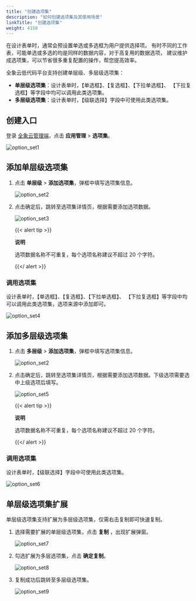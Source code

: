```yaml
---
title: "创建选项集"
description: "如何创建选项集及其使用场景"
linkTitle: "创建选项集"
weight: 4150
---
```


在设计表单时，通常会预设置单选或多选框为用户提供选择项。 有时不同的工作表，可能单选或多选的均是同样的数据内容，对于高复用的数据选项， 建议维护成选项集，可以节省很多重复配置的操作，帮您提高效率。

全象云低代码平台支持创建单层级、多层级选项集：

- **单层级选项集**：设计表单时，【单选框】、【复选框】、【下拉单选框】、 【下拉复选框】等字段中均可以调用此类选项集。
- **多层级选项集**：设计表单时，【级联选择】字段中可使用此类选项集。

## 创建入口

登录 [全象云管理端](https://portal.quanxiang.dev)，点击 **应用管理** > **选项集**。

![option_set1](https://raw.githubusercontent.com/quanxiang-cloud/website/main/static/images/zh/docs/manual/option_set1.png)

## 添加单层级选项集

1. 点击 **单层级** > **添加选项集**，弹框中填写选项集信息。

   ![option_set2](https://raw.githubusercontent.com/quanxiang-cloud/website/main/static/images/zh/docs/manual/option_set2.png)

2. 点击确定后，跳转至选项集详情页，根据需要添加选项数据。

   ![option_set3](https://raw.githubusercontent.com/quanxiang-cloud/website/main/static/images/zh/docs/manual/option_set3.png)

   {{< alert tip >}}

   **说明**

   选项数据名称不可重复，每个选项名称建议不超过 20 个字符。

   {{</ alert >}}

### 调用选项集

设计表单时，【单选框】、【复选框】、【下拉单选框】、 【下拉复选框】等字段中均可以调用此类选项集，选项来源中添加即可。

![option_set4](https://raw.githubusercontent.com/quanxiang-cloud/website/main/static/images/zh/docs/manual/option_set4.png)

## 添加多层级选项集

1. 点击 **多层级** > **添加选项集**，弹框中填写选项集信息。

   ![option_set2](https://raw.githubusercontent.com/quanxiang-cloud/website/main/static/images/zh/docs/manual/option_set2.png)

2. 点击确定后，跳转至选项集详情页，根据需要添加选项数据。下级选项需要选中上级选项后填写。

   ![option_set5](https://raw.githubusercontent.com/quanxiang-cloud/website/main/static/images/zh/docs/manual/option_set5.png)

   {{< alert tip >}}

   **说明**

   选项数据名称不可重复，每个选项名称建议不超过 20 个字符。

   {{</ alert >}}

### 调用选项集

设计表单时，【级联选择】字段中可使用此类选项集。

![option_set6](https://raw.githubusercontent.com/quanxiang-cloud/website/main/static/images/zh/docs/manual/option_set6.png)

## 单层级选项集扩展

单层级选项集支持扩展为多层级选项集，仅需右击复制即可快速复制。

1. 选择需要扩展的单层级选项集，点击 **复制** ，出现扩展弹窗。

   ![option_set7](https://raw.githubusercontent.com/quanxiang-cloud/website/main/static/images/zh/docs/manual/option_set7.png)

2. 勾选扩展为多层选项集，点击 **确定复制**。

   ![option_set8](https://raw.githubusercontent.com/quanxiang-cloud/website/main/static/images/zh/docs/manual/option_set8.png)

3. 复制成功后跳转至多层级选项集。

   ![option_set9](https://raw.githubusercontent.com/quanxiang-cloud/website/main/static/images/zh/docs/manual/option_set9.png)

